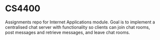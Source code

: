 # CS4400
Assignments repo for Internet Applications module.
Goal is to implement a centralised chat server with functionality so clients can join chat rooms, post messages and retrieve messages, and leave chat rooms.

